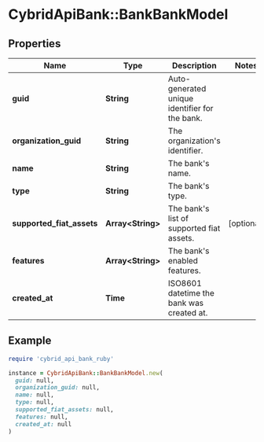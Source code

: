 # CybridApiBank::BankBankModel

## Properties

| Name | Type | Description | Notes |
| ---- | ---- | ----------- | ----- |
| **guid** | **String** | Auto-generated unique identifier for the bank. |  |
| **organization_guid** | **String** | The organization&#39;s identifier. |  |
| **name** | **String** | The bank&#39;s name. |  |
| **type** | **String** | The bank&#39;s type. |  |
| **supported_fiat_assets** | **Array&lt;String&gt;** | The bank&#39;s list of supported fiat assets. | [optional] |
| **features** | **Array&lt;String&gt;** | The bank&#39;s enabled features. |  |
| **created_at** | **Time** | ISO8601 datetime the bank was created at. |  |

## Example

```ruby
require 'cybrid_api_bank_ruby'

instance = CybridApiBank::BankBankModel.new(
  guid: null,
  organization_guid: null,
  name: null,
  type: null,
  supported_fiat_assets: null,
  features: null,
  created_at: null
)
```

